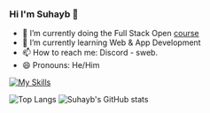 ### Hi I'm Suhayb 👋

- 🔭 I’m currently doing the Full Stack Open [course](https://fullstackopen.com/en/)
- 🌱 I’m currently learning Web & App Development
- 📫 How to reach me: Discord - sweb.
- 😄 Pronouns: He/Him
  
[![My Skills](https://skillicons.dev/icons?i=react,nextjs,js,ts,tailwind,css,html,threejs,flutter,dart,firebase,py,git,github,c,cpp,figma,vscode,apple&perline=8)](https://skillicons.dev)

![Top Langs](https://suhaybgithubstats.vercel.app/api/top-langs/?username=swebi&layout=donut&theme=transparent&show_icons=true&langs_count=8&exclude_repo=RetailSense)
![Suhayb's GitHub stats](https://suhaybgithubstats.vercel.app/api?username=swebi&theme=transparent&rank_icon=github&show_icons=true)




